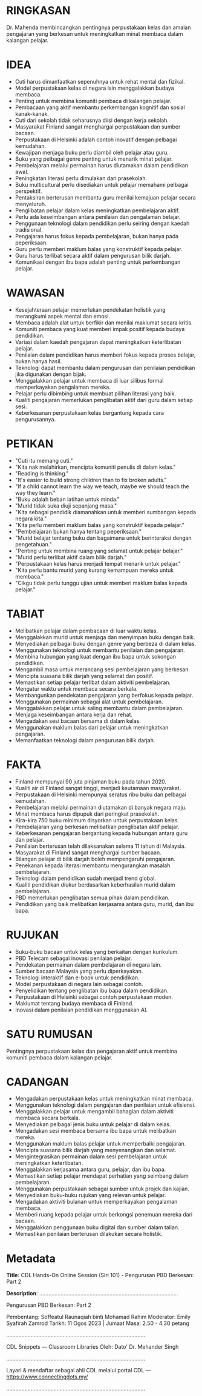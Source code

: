 # RINGKASAN
Dr. Mahenda membincangkan pentingnya perpustakaan kelas dan amalan pengajaran yang berkesan untuk meningkatkan minat membaca dalam kalangan pelajar.

# IDEA
- Cuti harus dimanfaatkan sepenuhnya untuk rehat mental dan fizikal.
- Model perpustakaan kelas di negara lain menggalakkan budaya membaca.
- Penting untuk membina komuniti pembaca di kalangan pelajar.
- Pembacaan yang aktif membantu perkembangan kognitif dan sosial kanak-kanak.
- Cuti dari sekolah tidak seharusnya diisi dengan kerja sekolah.
- Masyarakat Finland sangat menghargai perpustakaan dan sumber bacaan.
- Perpustakaan di Helsinki adalah contoh inovatif dengan pelbagai kemudahan.
- Kewajipan menjaga buku perlu diambil oleh pelajar atau guru.
- Buku yang pelbagai genre penting untuk menarik minat pelajar.
- Pembelajaran melalui permainan harus diutamakan dalam pendidikan awal.
- Peningkatan literasi perlu dimulakan dari prasekolah.
- Buku multicultural perlu disediakan untuk pelajar memahami pelbagai perspektif.
- Pentaksiran berterusan membantu guru menilai kemajuan pelajar secara menyeluruh.
- Penglibatan pelajar dalam kelas meningkatkan pembelajaran aktif.
- Perlu ada keseimbangan antara penilaian dan pengalaman belajar.
- Penggunaan teknologi dalam pendidikan perlu seiring dengan kaedah tradisional.
- Pengajaran harus fokus kepada pembelajaran, bukan hanya pada peperiksaan.
- Guru perlu memberi maklum balas yang konstruktif kepada pelajar.
- Guru harus terlibat secara aktif dalam pengurusan bilik darjah.
- Komunikasi dengan ibu bapa adalah penting untuk perkembangan pelajar.

# WAWASAN
- Kesejahteraan pelajar memerlukan pendekatan holistik yang merangkumi aspek mental dan emosi.
- Membaca adalah alat untuk berfikir dan menilai maklumat secara kritis.
- Komuniti pembaca yang kuat memberi impak positif kepada budaya pendidikan.
- Variasi dalam kaedah pengajaran dapat meningkatkan keterlibatan pelajar.
- Penilaian dalam pendidikan harus memberi fokus kepada proses belajar, bukan hanya hasil.
- Teknologi dapat membantu dalam pengurusan dan penilaian pendidikan jika digunakan dengan bijak.
- Menggalakkan pelajar untuk membaca di luar silibus formal memperkayakan pengalaman mereka.
- Pelajar perlu dibimbing untuk membuat pilihan literasi yang baik.
- Kualiti pengajaran memerlukan penglibatan aktif dari guru dalam setiap sesi.
- Keberkesanan perpustakaan kelas bergantung kepada cara pengurusannya.

# PETIKAN
- "Cuti itu memang cuti."
- "Kita nak melahirkan, mencipta komuniti penulis di dalam kelas."
- "Reading is thinking."
- "It's easier to build strong children than to fix broken adults."
- "If a child cannot learn the way we teach, maybe we should teach the way they learn."
- "Buku adalah beban latihan untuk minda."
- "Murid tidak suka diuji sepanjang masa."
- "Kita sebagai pendidik diamanahkan untuk memberi sumbangan kepada negara kita."
- "Kita perlu memberi maklum balas yang konstruktif kepada pelajar."
- "Pembelajaran bukan hanya tentang peperiksaan."
- "Murid belajar tentang buku dan bagaimana untuk berinteraksi dengan pengetahuan."
- "Penting untuk membina ruang yang selamat untuk pelajar belajar."
- "Murid perlu terlibat aktif dalam bilik darjah."
- "Perpustakaan kelas harus menjadi tempat menarik untuk pelajar."
- "Kita perlu bantu murid yang kurang kemampuan mereka untuk membaca."
- "Cikgu tidak perlu tunggu ujian untuk memberi maklum balas kepada pelajar."

# TABIAT
- Melibatkan pelajar dalam pembacaan di luar waktu kelas.
- Menggalakkan murid untuk menjaga dan menyimpan buku dengan baik.
- Menyediakan pelbagai buku dengan genre yang berbeza di dalam kelas.
- Menggunakan teknologi untuk membantu penilaian dan pengajaran.
- Membina hubungan yang kuat dengan ibu bapa untuk sokongan pendidikan.
- Mengambil masa untuk merancang sesi pembelajaran yang berkesan.
- Mencipta suasana bilik darjah yang selamat dan positif.
- Memastikan setiap pelajar terlibat dalam aktiviti pembelajaran.
- Mengatur waktu untuk membaca secara berkala.
- Membangunkan pendekatan pengajaran yang berfokus kepada pelajar.
- Menggunakan permainan sebagai alat untuk pembelajaran.
- Menggalakkan pelajar untuk saling membantu dalam pembelajaran.
- Menjaga keseimbangan antara kerja dan rehat.
- Mengadakan sesi bacaan bersama di dalam kelas.
- Menggunakan maklum balas dari pelajar untuk meningkatkan pengajaran.
- Memanfaatkan teknologi dalam pengurusan bilik darjah.

# FAKTA
- Finland mempunyai 90 juta pinjaman buku pada tahun 2020.
- Kualiti air di Finland sangat tinggi, menjadi keutamaan masyarakat.
- Perpustakaan di Helsinki mempunyai seratus ribu buku dan pelbagai kemudahan.
- Pembelajaran melalui permainan diutamakan di banyak negara maju.
- Minat membaca harus dipupuk dari peringkat prasekolah.
- Kira-kira 750 buku minimum disyorkan untuk perpustakaan kelas.
- Pembelajaran yang berkesan melibatkan penglibatan aktif pelajar.
- Keberkesanan pengajaran bergantung kepada hubungan antara guru dan pelajar.
- Penilaian berterusan telah dilaksanakan selama 11 tahun di Malaysia.
- Masyarakat di Finland sangat menghargai sumber bacaan.
- Bilangan pelajar di bilik darjah boleh mempengaruhi pengajaran.
- Penekanan kepada literasi membantu mengurangkan masalah pembelajaran.
- Teknologi dalam pendidikan sudah menjadi trend global.
- Kualiti pendidikan diukur berdasarkan keberhasilan murid dalam pembelajaran.
- PBD memerlukan penglibatan semua pihak dalam pendidikan.
- Pendidikan yang baik melibatkan kerjasama antara guru, murid, dan ibu bapa.

# RUJUKAN
- Buku-buku bacaan untuk kelas yang berkaitan dengan kurikulum.
- PBD Telecam sebagai inovasi penilaian pelajar.
- Pendekatan permainan dalam pembelajaran di negara lain.
- Sumber bacaan Malaysia yang perlu diperkayakan.
- Teknologi interaktif dan e-book untuk pendidikan.
- Model perpustakaan di negara lain sebagai contoh.
- Penyelidikan tentang penglibatan ibu bapa dalam pendidikan.
- Perpustakaan di Helsinki sebagai contoh perpustakaan moden.
- Maklumat tentang budaya membaca di Finland.
- Inovasi dalam penilaian pendidikan menggunakan AI.

# SATU RUMUSAN
Pentingnya perpustakaan kelas dan pengajaran aktif untuk membina komuniti pembaca dalam kalangan pelajar.

# CADANGAN
- Mengadakan perpustakaan kelas untuk meningkatkan minat membaca.
- Menggunakan teknologi dalam pengajaran dan penilaian untuk efisiensi.
- Menggalakkan pelajar untuk mengambil bahagian dalam aktiviti membaca secara berkala.
- Menyediakan pelbagai jenis buku untuk pelajar di dalam kelas.
- Mengadakan sesi membaca bersama ibu bapa untuk melibatkan mereka.
- Menggunakan maklum balas pelajar untuk memperbaiki pengajaran.
- Mencipta suasana bilik darjah yang menyenangkan dan selamat.
- Mengintegrasikan permainan dalam sesi pembelajaran untuk meningkatkan keterlibatan.
- Menggalakkan kerjasama antara guru, pelajar, dan ibu bapa.
- Memastikan setiap pelajar mendapat perhatian yang seimbang dalam pembelajaran.
- Menggunakan perpustakaan sebagai sumber untuk projek dan kajian.
- Menyediakan buku-buku rujukan yang relevan untuk pelajar.
- Mengadakan aktiviti bulanan untuk memperkayakan pengalaman membaca.
- Memberi ruang kepada pelajar untuk berkongsi penemuan mereka dari bacaan.
- Menggalakkan penggunaan buku digital dan sumber dalam talian.
- Memastikan penilaian berterusan dilakukan secara holistik.

# Metadata
**Title**: CDL Hands-On Online Session (Siri 101) - Pengurusan PBD Berkesan: Part 2

**Description**: ...........................................................................................

Pengurusan PBD Berkesan: Part 2

Pembentang: Soffeatul Raunaqiah binti Mohamad Rahim
Moderator: Emily Syafirah Zamrod
Tarikh: 11 Ogos 2023   |   Jumaat
Masa: 2.50  - 4.30 petang

...........................................................................................

CDL Snippets — Classroom Libraries
Oleh: Dato' Dr. Mehander Singh

...........................................................................................

Layari & mendaftar sebagai ahli CDL melalui portal CDL — https://www.connectingdots.my/

...........................................................................................